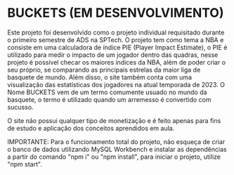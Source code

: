 # BUCKETS (EM DESENVOLVIMENTO)

Este projeto foi desenvolvido como o projeto individual requisitado durante o primeiro semestre de ADS na SPTech. O projeto tem como tema a NBA e consiste em uma calculadora de índice PIE (Player Impact Estimate), o PIE é utilizado para medir o impacto de um jogador dentro das quadras, nesse projeto é possível checar os maiores índices da NBA, além de poder criar o seu próprio, se comparando as principais estrelas da maior liga de basquete de mundo. Além disso, o site também conta com uma visualização das estatísticas dos jogadores na atual temporada de 2023. O Nome BUCKETS vem de um termo comumente usuado no mundo da basquete, o termo é utilizado quando um arremesso é convertido com sucusso.

O site não possui qualquer tipo de monetização e é feito apenas para fins de estudo e aplicação dos conceitos aprendidos em aula.

IMPORTANTE: Para o funcionamento total do projeto, não esqueça de criar o banco de dados utilizando MySQL Workbench e instalar as dependências a partir do comando "npm i" ou "npm install", para iniciar o projeto, utilize "npm start".
